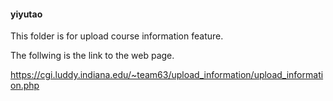 #### yiyutao

This folder is for upload course information feature.

The follwing is the link to the web page.

https://cgi.luddy.indiana.edu/~team63/upload_information/upload_information.php

